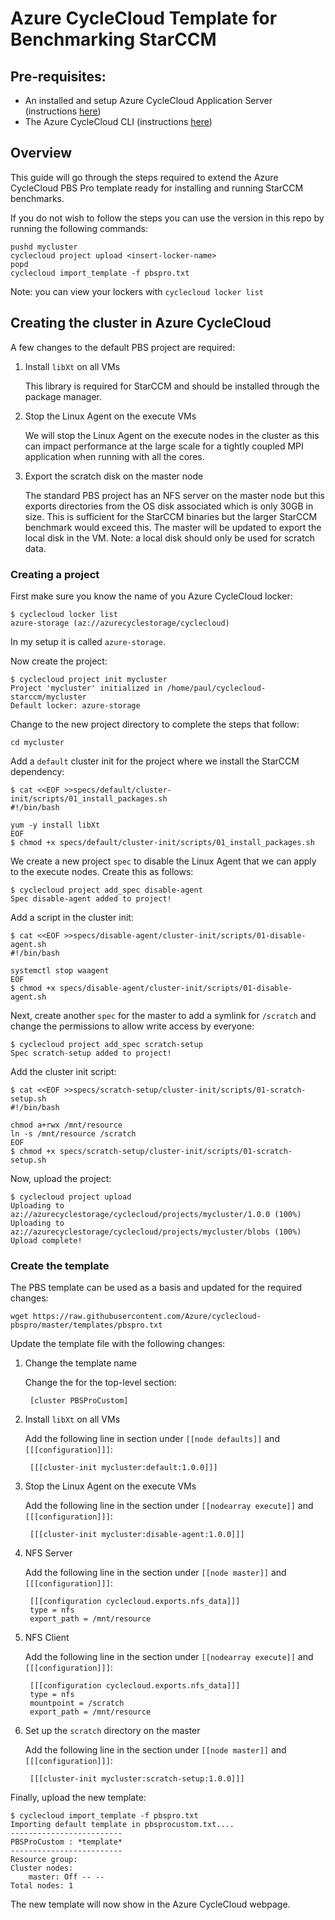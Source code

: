 # Azure CycleCloud Template for Benchmarking StarCCM

## Pre-requisites:

* An installed and setup Azure CycleCloud Application Server (instructions [here](https://docs.microsoft.com/en-us/azure/cyclecloud/quickstart-install-cyclecloud))
* The Azure CycleCloud CLI (instructions [here](https://docs.microsoft.com/en-us/azure/cyclecloud/install-cyclecloud-cli))

## Overview

This guide will go through the steps required to extend the Azure CycleCloud PBS Pro template ready for installing and running StarCCM benchmarks.

If you do not wish to follow the steps you can use the version in this repo by running the following commands:

    pushd mycluster
    cyclecloud project upload <insert-locker-name>
    popd
    cyclecloud import_template -f pbspro.txt

Note: you can view your lockers with `cyclecloud locker list`

## Creating the cluster in Azure CycleCloud

A few changes to the default PBS project are required:

1. Install `libXt` on all VMs

    This library is required for StarCCM and should be installed through the package manager.

2. Stop the Linux Agent on the execute VMs

    We will stop the Linux Agent on the execute nodes in the cluster as this can impact performance at the large scale for a tightly coupled MPI application when running with all the cores.

3. Export the scratch disk on the master node

    The standard PBS project has an NFS server on the master node but this exports directories from the OS disk associated which is only 30GB in size.  This is sufficient for the StarCCM binaries but the larger StarCCM benchmark would exceed this.  The master will be updated to export the local disk in the VM.  Note: a local disk should only be used for scratch data.

### Creating a project

First make sure you know the name of you Azure CycleCloud locker:

    $ cyclecloud locker list
    azure-storage (az://azurecyclestorage/cyclecloud)

In my setup it is called `azure-storage`.

Now create the project:

    $ cyclecloud project init mycluster
    Project 'mycluster' initialized in /home/paul/cyclecloud-starccm/mycluster
    Default locker: azure-storage

Change to the new project directory to complete the steps that follow:

    cd mycluster

Add a `default` cluster init for the project where we install the StarCCM dependency:

    $ cat <<EOF >>specs/default/cluster-init/scripts/01_install_packages.sh
    #!/bin/bash

    yum -y install libXt
    EOF
    $ chmod +x specs/default/cluster-init/scripts/01_install_packages.sh

We create a new project `spec` to disable the Linux Agent that we can apply to the execute nodes.  Create this as follows:

    $ cyclecloud project add_spec disable-agent
    Spec disable-agent added to project!

Add a script in the cluster init:

    $ cat <<EOF >>specs/disable-agent/cluster-init/scripts/01-disable-agent.sh
    #!/bin/bash

    systemctl stop waagent
    EOF
    $ chmod +x specs/disable-agent/cluster-init/scripts/01-disable-agent.sh

Next, create another `spec` for the master to add a symlink for `/scratch` and change the permissions to allow write access by everyone:

    $ cyclecloud project add_spec scratch-setup
    Spec scratch-setup added to project!

Add the cluster init script:

    $ cat <<EOF >>specs/scratch-setup/cluster-init/scripts/01-scratch-setup.sh
    #!/bin/bash

    chmod a+rwx /mnt/resource
    ln -s /mnt/resource /scratch
    EOF
    $ chmod +x specs/scratch-setup/cluster-init/scripts/01-scratch-setup.sh


Now, upload the project:

    $ cyclecloud project upload
    Uploading to az://azurecyclestorage/cyclecloud/projects/mycluster/1.0.0 (100%)
    Uploading to az://azurecyclestorage/cyclecloud/projects/mycluster/blobs (100%)
    Upload complete!

### Create the template

The PBS template can be used as a basis and updated for the required changes:

    wget https://raw.githubusercontent.com/Azure/cyclecloud-pbspro/master/templates/pbspro.txt

Update the template file with the following changes:

1. Change the template name

    Change the for the top-level section:

        [cluster PBSProCustom]

2. Install `libXt` on all VMs

    Add the following line in section under `[[node defaults]]` and `[[[configuration]]]`:

        [[[cluster-init mycluster:default:1.0.0]]]

3. Stop the Linux Agent on the execute VMs

    Add the following line in the section under `[[nodearray execute]]` and `[[[configuration]]]`:

        [[[cluster-init mycluster:disable-agent:1.0.0]]]

4. NFS Server

    Add the following line in the section under `[[node master]]` and `[[[configuration]]]`:
        
        [[[configuration cyclecloud.exports.nfs_data]]]
        type = nfs
        export_path = /mnt/resource

5. NFS Client

    Add the following line in the section under `[[nodearray execute]]` and `[[[configuration]]]`:

        [[[configuration cyclecloud.exports.nfs_data]]]
        type = nfs
        mountpoint = /scratch
        export_path = /mnt/resource

6. Set up the `scratch` directory on the master

    Add the following line in the section under `[[node master]]` and `[[[configuration]]]`:

        [[[cluster-init mycluster:scratch-setup:1.0.0]]]

Finally, upload the new template:

    $ cyclecloud import_template -f pbspro.txt
    Importing default template in pbsprocustom.txt....
    -------------------------
    PBSProCustom : *template*
    -------------------------
    Resource group:
    Cluster nodes:
        master: Off -- --
    Total nodes: 1

The new template will now show in the Azure CycleCloud webpage.

